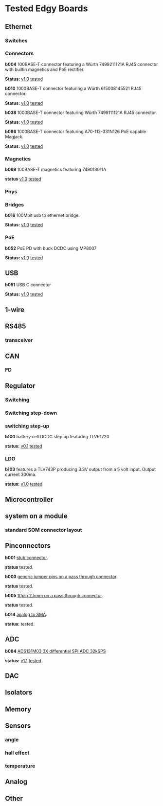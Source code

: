 # Tested Edgy Boards
## Ethernet
### Switches 

### Connectors

**b004** 100BASE-T connector featuring a Würth 7499211121A RJ45 connector with builtin magnetics and PoE rectifier.

**Status:** [v1.0](https://github.com/skunkforce/b004_ethernet_to_019_100BASE-T_and_rectified_PoE/releases/tag/v1.0rc) [tested](https://github.com/skunkforce/b004_ethernet_to_019_100BASE-T_and_rectified_PoE/blob/master/TESTS.md)

**b010** 1000BASE-T connector featuring a Würth 615008145521 RJ45 connector.

**Status:** [v1.0](https://github.com/skunkforce/b010_ethernet_009_to_RJ45_615008145521/releases/tag/v1.0rc) [tested](https://github.com/skunkforce/b010_ethernet_009_to_RJ45_615008145521/blob/master/TESTS.md)

**b038** 1000BASE-T connector featuring Würth 7499111121A RJ45 connector.

**Status:** [v1.0](https://github.com/skunkforce/b038_gigabit_RJ45_7499111121A/releases/tag/v1.0rc) [tested](https://github.com/skunkforce/b038_gigabit_RJ45_7499111121A/blob/master/TESTS.md)

**b086** 1000BASE-T connector featuring A70-112-331N126 PoE capable Magjack.

**Status:** [v1.0](https://github.com/skunkforce/b086_magjack_1000BASE-T_PoE-_A70-112-331N126/releases/tag/v1.0rc) [tested](https://github.com/skunkforce/b086_magjack_1000BASE-T_PoE-_A70-112-331N126/blob/master/TESTS.md)

### Magnetics

**b099** 100BASE-T magnetics featuring 749013011A

**status** [v1.0](https://github.com/skunkforce/b099_100BASE-T_magnetics_749013011A/releases/tag/v1.0rc) [tested](https://github.com/skunkforce/b099_100BASE-T_magnetics_749013011A/blob/master/TESTS.md)

### Phys

### Bridges

**b016** 100Mbit usb to ethernet bridge.

**Status:** [v1.0](https://github.com/skunkforce/b016_008_USB_to_009_ethernet_LAN9500A/releases/tag/v1.0) [tested](https://github.com/skunkforce/b016_008_USB_to_009_ethernet_LAN9500A/blob/master/TESTS.md)

### PoE

**b052** PoE PD with buck DCDC using MP8007

**Status:** [v1.0](https://github.com/skunkforce/b052_PoE_PD_with_buck_DCDC_MP8007/releases/tag/v1.0rc) [tested](https://github.com/skunkforce/b052_PoE_PD_with_buck_DCDC_MP8007/blob/master/TESTS.md)

## USB

**b051** USB C connector

**Status:** [v1.0](https://github.com/skunkforce/b051_008_to_USB_C_USB4105-GF-A/releases/tag/v1.0rc) [tested](https://github.com/skunkforce/b051_008_to_USB_C_USB4105-GF-A/blob/master/TESTS.md)

## 1-wire

## RS485
### transceiver

## CAN

### FD

## Regulator
### Switching
### Switching step-down

### switching step-up
**b100** battery cell DCDC step up featuring TLV61220

**status:** [v0.1](https://github.com/skunkforce/b100_dcdc-step-up-TLV61220/releases/tag/v0.1) [tested](https://github.com/skunkforce/b100_dcdc-step-up-TLV61220/blob/master/TESTS.md)

### LDO

**b103** features a TLV743P producing 3.3V output from a 5 volt input. 
Output current 300ma.

**status:** [v1.0](https://github.com/skunkforce/b103_5v_to_3.3v_300mA_LDO_TLV743P/releases/tag/v1.0rc) [tested](https://github.com/skunkforce/b103_5v_to_3.3v_300mA_LDO_TLV743P/blob/master/TESTS.md)

## Microcontroller

## system on a module
### standard SOM connector layout

## Pinconnectors
**b001** [stub connector](https://github.com/skunkforce/b001_stub_connector).

**status** tested.

**b003** [generic jumper pins on a pass through connector](https://github.com/skunkforce/b003_jumpers).

**status** tested.

**b005** [10pin 2.5mm on a pass through connector](https://github.com/skunkforce/b005_pass_through_10_pin_2.54mm).

**status** tested.

**b014** [analog to SMA](https://github.com/skunkforce/b014_analog_to_SMA).

**status:** tested. 

## ADC
**b084** [ADS131M03 3X differential SPI ADC 32kSPS](https://github.com/skunkforce/b084_3x_diff_ADC_ADS131M03)

**status:** [v1.1](https://github.com/skunkforce/b084_3x_diff_ADC_ADS131M03/releases/tag/v1.1rc) [tested](https://github.com/skunkforce/b084_3x_diff_ADC_ADS131M03/blob/master/TESTS.md)

## DAC

## Isolators

## Memory

## Sensors
### angle

### hall effect

### temperature

## Analog

## Other
